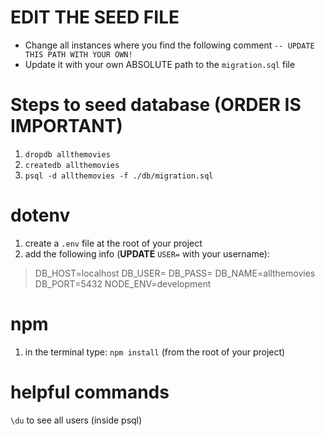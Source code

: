 
# EDIT THE SEED FILE
- Change all instances where you find the following comment `-- UPDATE THIS PATH WITH YOUR OWN!`
- Update it with your own ABSOLUTE path to the `migration.sql` file

# Steps to seed database (ORDER IS IMPORTANT)
1. `dropdb allthemovies`
2. `createdb allthemovies`
3. `psql -d allthemovies -f ./db/migration.sql`

# dotenv
1. create a `.env` file at the root of your project
2. add the following info (**UPDATE** `USER=` with your username):
  > DB_HOST=localhost
    DB_USER=<your database username>
    DB_PASS=
    DB_NAME=allthemovies
    DB_PORT=5432
    NODE_ENV=development

# npm
1. in the terminal type: `npm install` (from the root of your project)

# helpful commands
`\du` to see all users (inside psql)





<!-- 
function updateMovie(req, res, next) {
 db.none(`UPDATE movies
  SET title=$2,
      release_date=$3,
      video_release_date=$4,
      imdb_url=$5,
      gen_unknown=$6,
      gen_action=$7,
      gen_adventure=$8,
      gen_animation=$9,
      gen_children=$10,
      gen_comedy=$11,
      gen_crime=$12,
      gen_documentary=$13,
      gen_drama=$14,
      gen_fantasy=$15,
      gen_film_noir=$16,
      gen_horror=$17,
      gen_musical=$18,
      gen_mystery=$19,
      gen_romance=$20,
      gen_scifi=$21,
      gen_thriller=$22,
      gen_war=$23,
      gen_western=$24
      WHERE id=$1
  `),
  [Number.parseInt(req.body.id),
    req.body.title,
    req.body.release_date,
    req.body.video_release_date,
    req.body.imdb_url,
    req.body.gen_unknown,
    req.body.gen_action,
    req.body.gen_adventure,
    req.body.gen_animation,
    req.body.gen_children,
    req.body.gen_comedy,
    req.body.gen_crime,
    req.body.gen_documentary,
    req.body.gen_drama,
    req.body.gen_fantasy,
    req.body.gen_film_noir,
    req.body.gen_horror,
    req.body.gen_musical,
    req.body.gen_mystery,
    req.body.gen_romance,
    req.body.gen_scifi,
    req.body.gen_thriller,
    req.body.gen_war,
    req.body.gen_western
    ]
  .then((data) => {
    res.rows = data;
    next();
  })
  .catch(error => {
    next(error)
  })
// implement update
} -->

